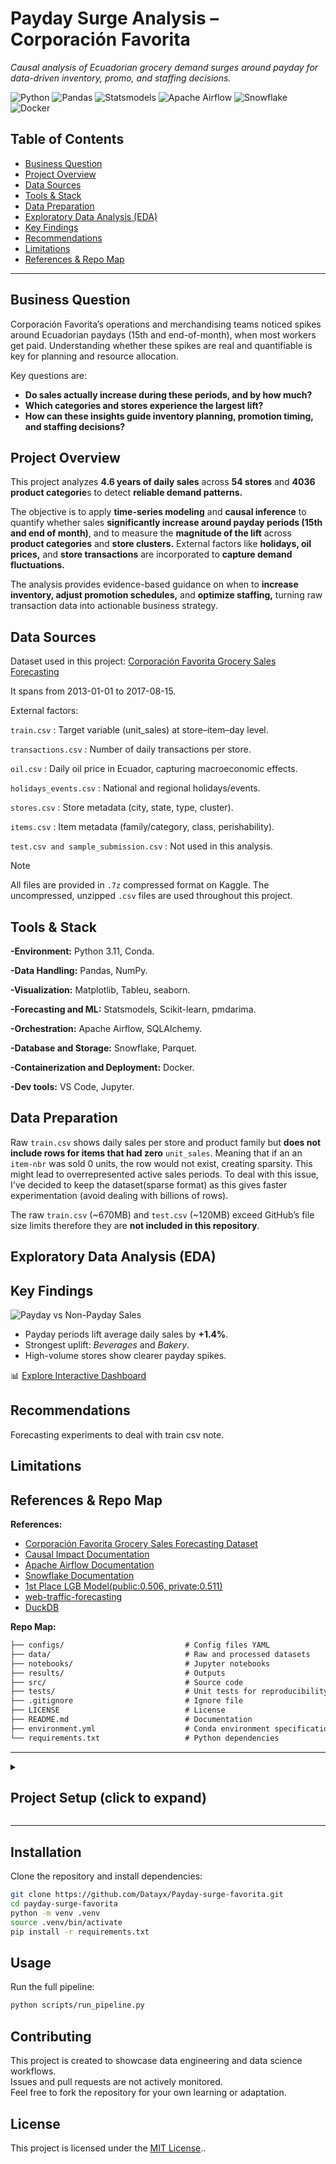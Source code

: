 # Payday Surge Analysis – Corporación Favorita
*Causal analysis of Ecuadorian grocery demand surges around payday for data-driven inventory, promo, and staffing decisions.*

![Python](https://img.shields.io/badge/Python-3.10-blue) 
![Pandas](https://img.shields.io/badge/Pandas-EDA-lightblue)
![Statsmodels](https://img.shields.io/badge/Statsmodels-CausalImpact-green)
![Apache Airflow](https://img.shields.io/badge/Airflow-Orchestration-orange)
![Snowflake](https://img.shields.io/badge/Snowflake-Data%20Warehouse-lightblue)
![Docker](https://img.shields.io/badge/Docker-Containerization-blue)


## Table of Contents
- [Business Question](#business-question)
- [Project Overview](#project-overview)
- [Data Sources](#data-sources)
- [Tools & Stack](#tools--stack)
- [Data Preparation](#data-preparation)
- [Exploratory Data Analysis (EDA)](#exploratory-data-analysis-eda)
- [Key Findings](#key-findings)
- [Recommendations](#recommendations)
- [Limitations](#limitations)
- [References & Repo Map](#references--repo-map)

---


## Business Question
Corporación Favorita’s operations and merchandising teams noticed spikes around Ecuadorian paydays (15th and end-of-month), when most workers get paid. 
Understanding whether these spikes are real and quantifiable is key for planning and resource allocation.  

Key questions are:
- **Do sales actually increase during these periods, and by how much?**  
- **Which categories and stores experience the largest lift?**  
- **How can these insights guide inventory planning, promotion timing, and staffing decisions?**


  
## Project Overview

This project analyzes **4.6 years of daily sales** across **54 stores** and **4036 product categorie**s to detect **reliable demand patterns.**

The objective is to apply **time-series modeling** and **causal inference** to quantify whether sales **significantly increase around payday periods (15th and end of month)**, and to measure the **magnitude of the lift** across **product categories** and **store clusters.** External factors like **holidays, oil prices,** and **store transactions** are incorporated to **capture demand fluctuations.**

The analysis provides evidence-based guidance on when to **increase inventory, adjust promotion schedules,** and **optimize staffing,** turning raw transaction data into actionable business strategy.


## Data Sources
Dataset used in this project: [Corporación Favorita Grocery Sales Forecasting](https://www.kaggle.com/competitions/favorita-grocery-sales-forecasting/data)

It spans from 2013-01-01 to 2017-08-15. 

External factors:

```train.csv``` : Target variable (unit_sales) at store–item–day level.

```transactions.csv``` : Number of daily transactions per store.

```oil.csv``` :  Daily oil price in Ecuador, capturing macroeconomic effects.

```holidays_events.csv``` :  National and regional holidays/events.

```stores.csv``` : Store metadata (city, state, type, cluster).

```items.csv``` : Item metadata (family/category, class, perishability).

```test.csv and sample_submission.csv``` : Not used in this analysis.


> [!NOTE]
> All files are provided in ``` .7z ``` compressed format on Kaggle. The uncompressed, unzipped ``` .csv ``` files are used throughout this project.


## Tools & Stack
**-Environment:** Python 3.11, Conda.

**-Data Handling:** Pandas, NumPy.

**-Visualization:** Matplotlib, Tableu, seaborn.

**-Forecasting and ML:** Statsmodels, Scikit-learn, pmdarima.

**-Orchestration:** Apache Airflow, SQLAlchemy.

**-Database and Storage:** Snowflake, Parquet.

**-Containerization and Deployment:** Docker.

**-Dev tools:** VS Code, Jupyter.

## Data Preparation
Raw ``` train.csv ``` shows daily sales per store and product family but **does not include rows for items that had zero** ```unit_sales```. Meaning that if an an ```item-nbr``` was sold 0 units, the row would not exist, creating sparsity. This might lead to overrepresented active sales periods.
To deal with this issue, I've decided to keep the dataset(sparse format) as this gives faster experimentation (avoid dealing with billions of rows).

The raw `train.csv` (~670MB) and `test.csv` (~120MB) exceed GitHub’s file size limits therefore they are **not included in this repository**.  


## Exploratory Data Analysis (EDA)

## Key Findings
![Payday vs Non-Payday Sales](results/figures/payday_vs_nonpayday.png)  

- Payday periods lift average daily sales by **+1.4%**.  
- Strongest uplift: *Beverages* and *Bakery*.  
- High-volume stores show clearer payday spikes.  

📊 [Explore Interactive Dashboard](https://public.tableau.com/shared/JD8ZSGG8R?:display_count=n&:origin=viz_share_link)


## Recommendations
Forecasting experiments to deal with train csv note.

## Limitations

## References & Repo Map
**References:**
- [Corporación Favorita Grocery Sales Forecasting Dataset](https://www.kaggle.com/competitions/favorita-grocery-sales-forecasting)  
- [Causal Impact Documentation](https://google.github.io/CausalImpact/)  
- [Apache Airflow Documentation](https://airflow.apache.org/docs/)  
- [Snowflake Documentation](https://docs.snowflake.com/)
- [1st Place LGB Model(public:0.506, private:0.511)](https://www.kaggle.com/code/shixw125/1st-place-lgb-model-public-0-506-private-0-511)
- [web-traffic-forecasting](https://github.com/sjvasquez/web-traffic-forecasting/blob/master/cnn.py)
- [DuckDB](https://duckdb.org/docs/stable/sql/introduction)
  
**Repo Map:**
```markdown
├── configs/                           # Config files YAML 
├── data/                              # Raw and processed datasets
├── notebooks/                         # Jupyter notebooks 
├── results/                           # Outputs
├── src/                               # Source code
├── tests/                             # Unit tests for reproducibility and validation
├── .gitignore                         # Ignore file
├── LICENSE                            # License
├── README.md                          # Documentation
├── environment.yml                    # Conda environment specification
└── requirements.txt                   # Python dependencies
```

---

<details>
<summary><h2> Project Setup (click to expand)</h2></summary>

- [Installation](#installation)
- [Usage](#usage)
- [Contributing](#contributing)
- [License](#license)

</details>


---

 ## Installation
Clone the repository and install dependencies:

```bash
git clone https://github.com/Datayx/Payday-surge-favorita.git
cd payday-surge-favorita
python -m venv .venv
source .venv/bin/activate      
pip install -r requirements.txt

```


 ## Usage
Run the full pipeline:

```bash
python scripts/run_pipeline.py
```

 ## Contributing
This project is created to showcase data engineering and data science workflows.  
Issues and pull requests are not actively monitored.  
Feel free to fork the repository for your own learning or adaptation.


 ## License
This project is licensed under the [MIT License](./LICENSE)..

